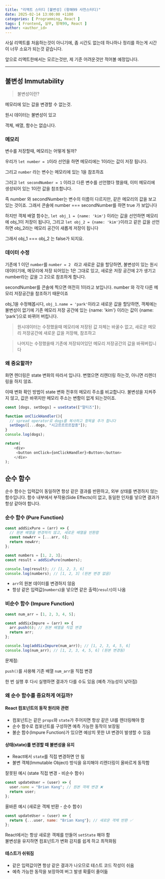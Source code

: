 ```yaml
---
title: "리액트 스터디 [불변성] (항해99 사전스터디)"
date: 2025-02-14 13:00:00 +1100
categories: [ Programming, React ]
tags: [ Frontend, 실무, 항해99, React ]
author: <author_id>   
---
```


사실 리액트를 처음하는것이 아니기에, 좀 시간도 없는데 하나하나 정리를 하는게 시간이 너무 소요가 되는것 같습니다.

앞으로 리액트한에서는 모르는것만, 제 기준 어려운것만 적어볼 예정입니다.

---

## 불변성 Immutability

> 불변성이란? 

메모리에 있는 값을 변경할 수 없는것.

원시 데이터는 불변성이 있고

객체, 배열, 함수는 없습니다.


### 메모리

변수를 저장할때, 메모리는 어떻게 될까? 

우리가 ```let number = 1```이라 선언을 하면
메모리에는 1이라는 값이 저장 됩니다.

그리고 ```number``` 라는 변수는 메모리에 있는 1을 참조하죠

그러고 ```let secondNumber = 1``` 이라고 다른 변수를 선언했다 했을때,
이미 메모리에 생성되어 있는 1이란 값을 참조합니다.

즉 number 와 secondNumber는 변수의 이름이 다르지만, 같은 메모리의 값을 보고 있는 것이죠.
그래서 콘솔에 number === secondNumber를 하면 true 가 보입니다

하지만 객체 배열 함수는, ```let obj_1 = {name: 'kim'}``` 이라는 값을 선언하면 메모리에 obj_1이 저장이 됩니다, 그리고 
```let obj_2 = {name: 'kim'}```이라고 같은 값을 선언하면 obj_2라는 메모리 공간이 새롭게 저장이 됩니다

그래서 obj_1 === obj_2 는 false가 되지요.

### 데이터 수정

기존에 1 이던 ```number```를 ```number = 2 ``` 라고 새로운 값을 할당하면, 불변성이 있는 원시 데이터기에, 메모리에 저장
되어있는 1은 그대로 있고, 새로운 저장 공간에 2가 생기고 number라는 값을 그 2으로 참조하게 합니다.

secondNumber를 콘솔에 찍으면 여전히 1이라고 보입니다.
number 와 각각 다른 메모리 저장공간을 참조하기 때문이죠

obj_1을 수정해봅시다, ```obj_1.name = 'park'```이라고 새로운 값을 할당하면, 객체에는 불변성이 없기에 기존 메모리 저장 공간에 있는
{name: 'kim'} 이라는 값이 {name: 'park'}으로 바뀌어 버립니다.

> 원시데이터는 수정했을때 메모리에 저장된 값 자체는 바꿀수 없고, 새로운 메모리 저장공간에 새로운 값을 저장해, 참조하고

> 나머지는 수정했을때 기존에 저장되어있던 메모리 저장공간의 값을 바꿔버립니다

### 왜 중요할까?

화면 렌더링은 state 변화의 따라서 입니다. 변했으면 리렌더링 하는것, 아니면 리렌더링을 하지 않죠. 

이때 변화 확인 방법이 state 변화 전후의 메모리 주소를 비교합니다.
불변성을 지켜주지 않고, 값은 바뀌지만 메모리 주소는 변함이 없게 되는것이죠.

```typescript
const [dogs, setDogs] = useState(["말티즈"]);

function onClickHandler(){
  // spread operator로 dogs를 복사하고 항목을 추가 합니다
  setDogs([...dogs, "시고르르르르잡종"]);
}
console.log(dogs);

return(
    <div> 
     <button onClick={onClickHandler}>Button</button>
    </div>
);
```

## 순수 함수

순수 함수는 입력값이 동일하면 항상 같은 결과를 반환하고, 외부 상태를 변경하지 않는 함수입니다. 함수 내부에서 부작용(Side Effects)이 없고, 동일한 인자를 넣으면 결과가 항상
같아야 합니다.

### 순수 함수 (Pure Function)

```jsx
const addSixPure = (arr) => {
  // 원본 배열을 변경하지 않고, 새로운 배열을 반환함
  const newArr = [...arr, 6];
  return newArr;
};

const numbers = [1, 2, 3];
const result = addSixPure(numbers);

console.log(result); // [1, 2, 3, 6]
console.log(numbers); // [1, 2, 3] (원본 변경 없음)
```

- `arr`의 원본 데이터를 변경하지 않음
- 항상 같은 입력값(`numbers`)을 넣으면 같은 출력(`result`)이 나옴


### 비순수 함수 (Impure Function)

```jsx
const num_arr = [1, 2, 3, 4, 5];

const addSixImpure = (arr) => {
  arr.push(6); // 원본 배열을 직접 변경
  return arr;
};

console.log(addSixImpure(num_arr)); // [1, 2, 3, 4, 5, 6]
console.log(num_arr); // [1, 2, 3, 4, 5, 6] (원본 변경됨)
```

문제점:

`push()`를 사용해 기존 배열 `num_arr`을 직접 변경

한 번 실행 후 다시 실행하면 결과가 다를 수도 있음 (예측 가능성이 낮아짐)



### 왜 순수 함수를 중요하게 여길까?

#### React 컴포넌트의 동작 원리와 관련

- 컴포넌트는 같은 `props`와 `state`가 주어지면 항상 같은 UI를 렌더링해야 함
- 순수 함수로 컴포넌트를 구성하면 예측 가능한 동작이 보장됨
- 불순 함수(Impure Function)가 있으면 예상치 못한 UI 변경이 발생할 수 있음



#### 상태(state)를 변경할 때 불변성을 유지

- React에서 `state`를 직접 변경하면 안 됨
- 불변 객체(Immutable Object) 방식을 유지해야 리렌더링이 올바르게 동작함

잘못된 예시 (state 직접 변경 - 비순수 함수)

```jsx
const updateUser = (user) => {
  user.name = "Brian Kang"; // 원본 객체 변경 ❌
  return user;
};
```

올바른 예시 (새로운 객체 반환 - 순수 함수)

```jsx
const updateUser = (user) => {
  return {...user, name: "Brian Kang"}; // 새로운 객체 반환 ✅
};
```

React에서는 항상 새로운 객체를 만들어 `setState` 해야 함  
불변성을 유지하면 컴포넌트가 변화 감지를 쉽게 하고 최적화됨



#### 테스트가 쉬워짐

- 같은 입력값이면 항상 같은 결과가 나오므로 테스트 코드 작성이 쉬움
- 예측 가능한 동작을 보장하여 버그 발생 확률이 줄어듦
